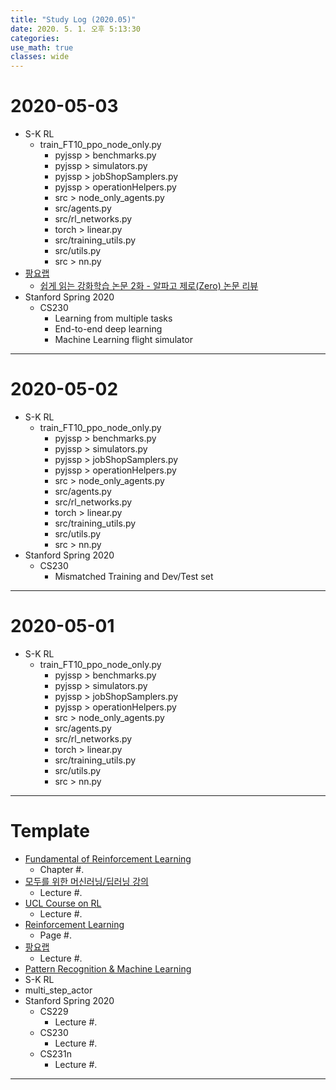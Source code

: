 ```yaml
---
title: "Study Log (2020.05)"
date: 2020. 5. 1. 오후 5:13:30
categories:
use_math: true
classes: wide
---
```


# 2020-05-03
* S-K RL
  * train_FT10_ppo_node_only.py
    * pyjssp > benchmarks.py
    * pyjssp > simulators.py
    * pyjssp > jobShopSamplers.py
    * pyjssp > operationHelpers.py
    * src > node_only_agents.py
    * src/agents.py
    * src/rl_networks.py
    * torch > linear.py
    * src/training_utils.py
    * src/utils.py
    * src > nn.py
* [팡요랩](https://www.youtube.com/playlist?list=PLpRS2w0xWHTcTZyyX8LMmtbcMXpd3s4TU)
  * [쉽게 읽는 강화학습 논문 2화 - 알파고 제로(Zero) 논문 리뷰](https://www.youtube.com/watch?v=L-QYXtJmXrc)
* Stanford Spring 2020
  * CS230
    * Learning from multiple tasks
    * End-to-end deep learning
    * Machine Learning flight simulator

---

# 2020-05-02
* S-K RL
  * train_FT10_ppo_node_only.py
    * pyjssp > benchmarks.py
    * pyjssp > simulators.py
    * pyjssp > jobShopSamplers.py
    * pyjssp > operationHelpers.py
    * src > node_only_agents.py
    * src/agents.py
    * src/rl_networks.py
    * torch > linear.py
    * src/training_utils.py
    * src/utils.py
    * src > nn.py
* Stanford Spring 2020
  * CS230
    * Mismatched Training and Dev/Test set

---

# 2020-05-01
* S-K RL
  * train_FT10_ppo_node_only.py
    * pyjssp > benchmarks.py
    * pyjssp > simulators.py
    * pyjssp > jobShopSamplers.py
    * pyjssp > operationHelpers.py
    * src > node_only_agents.py
    * src/agents.py
    * src/rl_networks.py
    * torch > linear.py
    * src/training_utils.py
    * src/utils.py
    * src > nn.py

---

# Template
* [Fundamental of Reinforcement Learning](https://dnddnjs.gitbook.io/rl/)
  * Chapter #.
* [모두를 위한 머신러닝/딥러닝 강의](http://hunkim.github.io/ml/)
  * Lecture #.
* [UCL Course on RL](http://www0.cs.ucl.ac.uk/staff/d.silver/web/Teaching.html)
  * Lecture #.
* [Reinforcement Learning](http://incompleteideas.net/book/the-book-2nd.html)
  * Page #.
* [팡요랩](https://www.youtube.com/playlist?list=PLpRS2w0xWHTcTZyyX8LMmtbcMXpd3s4TU)
  * Lecture #.
* [Pattern Recognition & Machine Learning](http://norman3.github.io/prml/)
* S-K RL
* multi_step_actor
* Stanford Spring 2020
  * CS229
    * Lecture #.
  * CS230
    * Lecture #.
  * CS231n
    * Lecture #.


---
